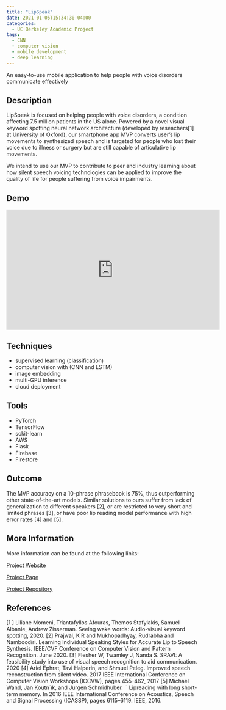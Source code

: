 ```yaml
---
title: "LipSpeak"
date: 2021-01-05T15:34:30-04:00
categories:
  - UC Berkeley Academic Project
tags:
  - CNN
  - computer vision
  - mobile development
  - deep learning
---
```


An easy-to-use mobile application to help people with voice disorders communicate effectively

## Description

LipSpeak is focused on helping people with voice disorders, a condition affecting 7.5 million patients in the US alone. Powered by a novel visual keyword spotting neural network architecture (developed by reseachers[1] at University of Oxford), our smartphone app MVP converts user’s lip movements to synthesized speech and is targeted for people who lost their voice due to illness or surgery but are still capable of articulative lip movements.

We intend to use our MVP to contribute to peer and industry learning about how silent speech voicing technologies can be applied to improve the quality of life for people suffering from voice impairments.

## Demo

<iframe width="560" height="315" src="https://www.youtube.com/embed/ZKcpLItRvGI" frameborder="0" allow="accelerometer; autoplay; clipboard-write; encrypted-media; gyroscope; picture-in-picture" allowfullscreen></iframe>

## Techniques
* supervised learning (classification)
* computer vision with (CNN and LSTM)
* image embedding
* multi-GPU inference
* cloud deployment

## Tools
* PyTorch
* TensorFlow
* sckit-learn
* AWS
* Flask
* Firebase
* Firestore

## Outcome
The MVP accuracy on a 10-phrase phrasebook is 75%, thus outperforming other state-of-the-art models. Similar solutions to ours suffer from lack of generalization to different speakers [2], or are restricted to very short and limited phrases [3], or have poor lip reading model performance with high error rates [4] and [5].  

## More Information
More information can be found at the following links:

[Project Website](https://groups.ischool.berkeley.edu/LIPSPEAK/)

[Project Page](https://www.ischool.berkeley.edu/projects/2020/lipspeak)

[Project Repository](https://github.com/avinashsc/Lipspeak)

## References

[1 ] Liliane Momeni, Triantafyllos Afouras, Themos Stafylakis, Samuel Albanie, Andrew Zisserman. Seeing wake words: Audio-visual keyword spotting, 2020.
[2] Prajwal, K R and Mukhopadhyay, Rudrabha and Namboodiri. Learning Individual Speaking Styles for Accurate Lip to Speech Synthesis. IEEE/CVF Conference on Computer Vision and Pattern Recognition. June 2020.
[3] Flesher W, Twamley J, Nanda S. SRAVI: A feasibility study into use of visual speech recognition to aid communication. 2020
[4] Ariel Ephrat, Tavi Halperin, and Shmuel Peleg. Improved speech reconstruction from silent video. 2017 IEEE International Conference on Computer Vision Workshops (ICCVW), pages 455–462, 2017
[5] Michael Wand, Jan Koutn´ık, and Jurgen Schmidhuber. ¨ Lipreading with long short-term memory. In 2016 IEEE International Conference on Acoustics, Speech and Signal Processing (ICASSP), pages 6115–6119. IEEE, 2016.
